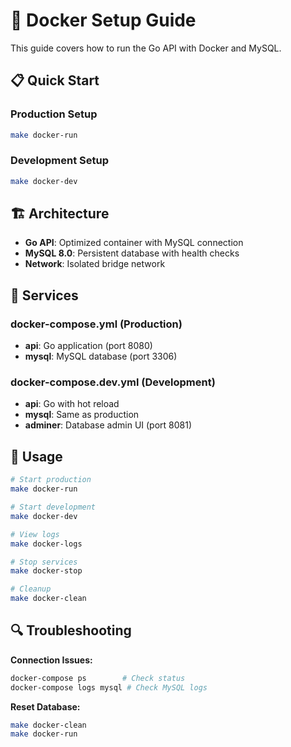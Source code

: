 # 🐳 Docker Setup Guide

This guide covers how to run the Go API with Docker and MySQL.

## 📋 Quick Start

### Production Setup

```bash
make docker-run
```

### Development Setup

```bash
make docker-dev
```

## 🏗️ Architecture

- **Go API**: Optimized container with MySQL connection
- **MySQL 8.0**: Persistent database with health checks
- **Network**: Isolated bridge network

## 🔧 Services

### docker-compose.yml (Production)

- **api**: Go application (port 8080)
- **mysql**: MySQL database (port 3306)

### docker-compose.dev.yml (Development)

- **api**: Go with hot reload
- **mysql**: Same as production
- **adminer**: Database admin UI (port 8081)

## 🚀 Usage

```bash
# Start production
make docker-run

# Start development
make docker-dev

# View logs
make docker-logs

# Stop services
make docker-stop

# Cleanup
make docker-clean
```

## 🔍 Troubleshooting

**Connection Issues:**

```bash
docker-compose ps        # Check status
docker-compose logs mysql # Check MySQL logs
```

**Reset Database:**

```bash
make docker-clean
make docker-run
```
